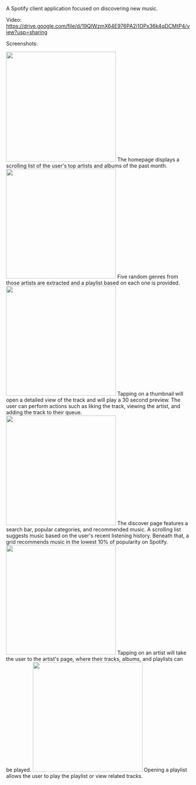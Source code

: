 A Spotify client application focused on discovering new music.

Video: https://drive.google.com/file/d/19QlWzmX64E976PA2i1OPx36k4qDCMtP4/view?usp=sharing

Screenshots:

<img src="https://drive.google.com/uc?export=view&id=1AsXhwjRAhdMfzrp4MBkwsmN7kG1Tp6-s" width="300" />
The homepage displays a scrolling list of the user's top artists and albums of the past month.


<img src="https://drive.google.com/uc?export=view&id=1AxA1Gxa3J_A0zDkMi4CcM2mwi4temwKs" width="300" />
Five random genres from those artists are extracted and a playlist based on each one is provided.


<img src="https://drive.google.com/uc?export=view&id=1B2arLb7dm6JWeEwNy2o3Pzeg-vaK9dlQ" width="300" />
Tapping on a thumbnail will open a detailed view of the track and will play a 30 second preview. The user can perform actions such as liking the track, viewing the artist, and adding the track to their queue.


<img src="https://drive.google.com/uc?export=view&id=1B5EkdxKmJ02JZDMSwzVtVISp2_vULSgO" width="300" />
The discover page features a search bar, popular categories, and recommended music. A scrolling list suggests music based on the user's recent listening history. Beneath that, a grid recommends music in the lowest 10% of popularity on Spotify.


<img src="https://drive.google.com/uc?export=view&id=1B8X_bYNvlWRt0cXIw4BnziJeZN-FQLF5" width="300" />
Tapping on an artist will take the user to the artist's page, where their tracks, albums, and playlists can be played.


<img src="https://drive.google.com/uc?export=view&id=1BBiOPKZAYuvB_kJm9oQn4pFqcvP5TNTm" width="300" />
Opening a playlist allows the user to play the playlist or view related tracks.
